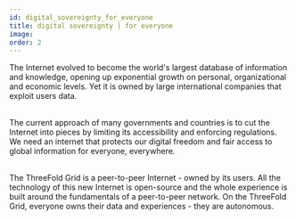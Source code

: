 ```yaml
---
id: digital_sovereignty_for_everyone
title: digital sovereignty | for everyone
image:
order: 2
---
```


The Internet evolved to become the world's largest database of information and knowledge, opening up exponential growth on personal, organizational and economic levels. Yet it is owned by large international companies that exploit users data.
<br />
<br />

The current approach of many governments and countries is to cut the Internet into pieces by limiting its accessibility and enforcing regulations. We need an internet that protects our digital freedom and fair access to global information for everyone, everywhere.
<br />
<br />

The ThreeFold Grid is a peer-to-peer Internet - owned by its users. All the technology of this new Internet is open-source and the whole experience is built around the fundamentals of a peer-to-peer network. On the ThreeFold Grid, everyone owns their data and experiences - they are autonomous.
